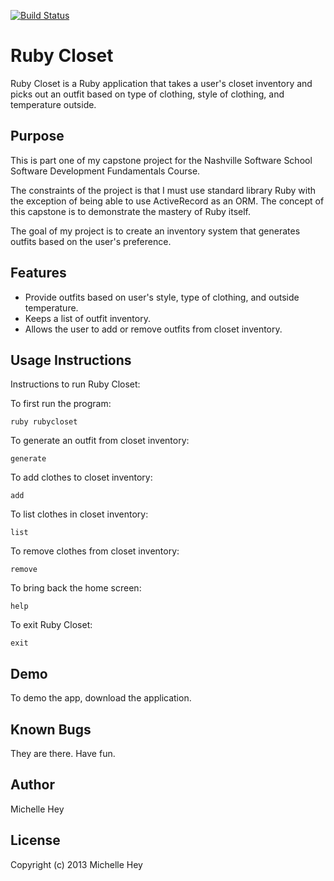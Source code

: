 [![Build Status](https://travis-ci.org/MichelleMHey/ruby_closet.png)](https://travis-ci.org/MichelleMHey/ruby_closet)


Ruby Closet
====================
<p>Ruby Closet is a Ruby application that takes a user's closet inventory and picks out an outfit based on type of clothing, style of clothing, and temperature outside.</p>

Purpose
---------------------
<p>This is part one of my capstone project for the Nashville Software School Software Development Fundamentals Course.</p>
<p>The constraints of the project is that I must use standard library Ruby with the exception of being able to use ActiveRecord as an ORM. The concept of this capstone is to demonstrate the mastery of Ruby itself.</p>
<p>The goal of my project is to create an inventory system that generates outfits based on the user's preference.</p>

Features
---------------------
<ul>
  <li>Provide outfits based on user's style, type of clothing, and outside temperature.</li>
  <li>Keeps a list of outfit inventory.</li>
  <li>Allows the user to add or remove outfits from closet inventory.</li>
</ul>

Usage Instructions
---------------------
<p>Instructions to run Ruby Closet:</p>

<p>To first run the program:</p>
<code>ruby rubycloset</code>

<p>To generate an outfit from closet inventory:</p>
<code>generate</code>

<p>To add clothes to closet inventory:</p>
<code>add</code>

<p>To list clothes in closet inventory:</p>
<code>list</code>

<p>To remove clothes from closet inventory:</p>
<code>remove</code>

<p>To bring back the home screen:</p>
<code>help</code>

<p>To exit Ruby Closet:</p>
<code>exit</code>

Demo
---------------------
<p>To demo the app, download the application.</p>

Known Bugs
---------------------
<p>They are there. Have fun.</p>

Author
---------------------
<p>Michelle Hey</p>

License
---------------------
<p>Copyright (c) 2013 Michelle Hey</p>